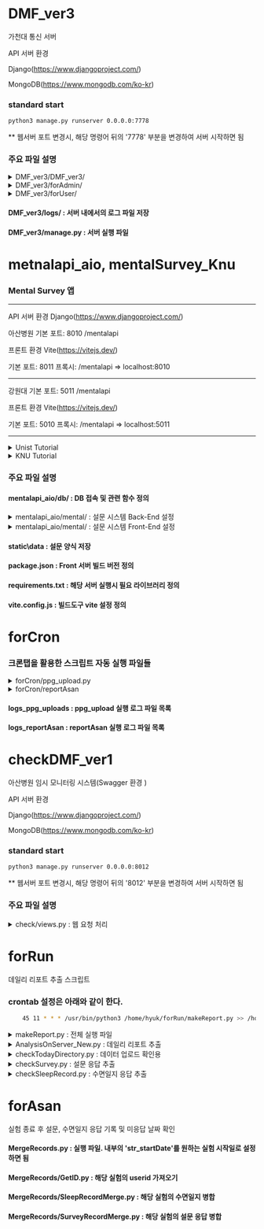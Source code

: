 # DMF_ver3

가천대 통신 서버

API 서버 환경 


Django(https://www.djangoproject.com/)

MongoDB(https://www.mongodb.com/ko-kr)


### standard start

```sh
python3 manage.py runserver 0.0.0.0:7778
```
** 웹서버 포트 변경시, 해당 명령어 뒤의 '7778' 부분을 변경하여 서버 시작하면 됨

### 주요 파일 설명
<details>
  <summary>DMF_ver3/DMF_ver3/</summary>


#### DMF_ver3/settings.py : 서버 주요 설정

``` python
    DEBUG = True                    ## 디버그 모드 설정

    ALLOW_HOSTS = ['*']             ## 외부 접속 허용 목록. '*'은 모든 외부접속 가능하도록 한다.

    INSTALLED_APPS = [              ## 의존성 주입. (사용되는 라이브러리)
        'django.contrib.admin',
            
            ...

        'forUser',              
        'forAdmin',
        'django_crontab',
    ]                           


    DATABASES = {                     ## DB 등록. MongoDB와의 연결은 pymongo를 사용하기 때문에, 설정하지 않았음.
        'default': {
            'ENGINE': 'django.db.backends.sqlite3',
            'NAME': BASE_DIR / 'db.sqlite3',
        }
    }                               

    TIME_ZONE = 'Asia/Seoul'           ## 서버 시간대 설정
    USE_I18N = True
    USE_L10N = True
    USE_TZ = False 

    CORS_ALLOW_METHODS = [              ## CORS 허용 설정
        'GET',
        'POST',
        'PUT',
        'PATCH',
        'DELETE',
        'OPTIONS'
    ]
    CORS_ALLOW_HEADERS = [
        'Accept',
        'Accept-Encoding',
        'Authorization',
        'Content-Type',
        'Origin',
        'User-Agent'
    ]

    LOGGING = {                            ## 로그 기록. ./logs에 기록됨
        'version': 1,
        'disable_existing_loggers': False,
        'formatters': {
            
            ...

        },
        'handlers': {
            
            ...

        },
        'loggers': {
            
            ...

        }
    }
```

#### DMF_ver3/urls.py : 서버 End-Point 관리
``` python
    path('swagger<str:format>', schema_view.without_ui(cache_timeout=0), name='schema-json'),         ## Swagger 선언
    path(r'swagger', schema_view.with_ui('swagger', cache_timeout=0), name='schema-swagger-ui'),
    path(r'redoc', schema_view.with_ui('redoc', cache_timeout=0), name='schema-redoc-v1'),

    path('forUser/', include('forUser.urls')),          ## 사용자용App End-point
    path('forAdmin/', include('forAdmin.urls')),        ## 관리자용App End-point
``` 

#### DMF_ver3/asgi.py : 비동기 요청 처리 기능

#### DMF_ver3/wsgi.py : 동기 요청 처리 기능

</details>

<details>
  <summary>DMF_ver3/forAdmin/</summary>

#### forAdmin/admin.py : 사용되는 모델 등록

#### forAdmin/apps.py : 사용되는 내장 App 설정

#### forAdmin/models.py : 사용되는 모델 정의

#### forAdmin/runApp.py : 

#### forAdmin/test.py : 테스트 코드 작성

#### forAdmin/urls.py : URL 라우팅 정의, End-point 설정. 해당 주소의 요청이 들어왔을 시에 경로 설정

``` python
    path("getBatteryData/", views.getBatteryData),                  ## views.py에서 정의된 함수로 매핑됨
    path("getSurveyRecord/", views.getSurveyRecord),
    path("getSleepRecord/", views.getSleepRecord),
    path("getCnt_PPG/",views.getCnt_PPG)
``` 

#### forAdmin/views.py : 웹 요청의 동작 정의

``` python
    experimentCode= openapi.Parameter('experimentCode', openapi.IN_QUERY, description='실험 코드 (e.g., gc_test, knu_test)', required=True, type=openapi.TYPE_STRING)            ## swagger에서의 요청 파라미터 정의
    logger = logging.getLogger(__name__)                            ## 로그 기능 정의

    @swagger_auto_schema(                                           ## Swagger 문서 생성을 위한 데코레이터.
        ...
    )
    @api_view(['get'])                                              ## 해당 함수가 처리할 수 있는 HTTP 메서드 명시

    def getBatteryData(request):
        if GET 요청
            쿼리에서 실험코드를 받아옴

            users 콜렉션에서 해당 실험코드를 가진 유저의 deviceID 리스트를 가져옴

            deviceID 리스트를 가지고, device 콜렉션에서 deviceID로 등록된 배터리 값 중 가장 최신의 것들을 가져와 dictionary 형태로 패키징

            패키징된 데이터를 json 형태로 반환. Ascii 문자가 아닌 것들을 그대로 전송

    def getSleepRecord(request):
        if GET 쿼리 요청
            쿼리에서 실험코드를 받아옴

            users 콜렉션에서 해당 실험코드를 가진 유저의 userid 리스트를 가져옴

            polls 콜렉션에서 전날, 오늘 작성된 수면일지 존재를 확인해 O,X 형태로 dictionary로 패키징

            패키징된 데이터를 json 형태로 반환
    def getSurveyRecord(request):
        if GET 쿼리 요청
            쿼리에서 실험코드를 받아옴

            users 콜렉션에서 해당 실험코드를 가진 유저의 userid 리스트를 가져옴

            polls 콜렉션에서 각 주차별 작성된 수면일지 존재를 확인해 O,X 형태로 dictionary로 패키징

            패키징된 데이터를 json 형태로 반환

    def getCnt_PPG(request):
        if GET 쿼리 요청
            쿼리에서 실험코드를 받아옴

            users 콜렉션에서 해당 실험코드를 가진 유저의 userid 리스트를 가져옴

            sensor_data 콜렉션에서 금일 저장된 PPG의 신호 갯수를 시간대별로 패키징

            패키징된 데이터를 json 형태로 반환
```
</details>


<details>
  <summary>DMF_ver3/forUser/</summary>

#### forUser/views.py


``` python
    userID= openapi.Parameter('userID', openapi.IN_QUERY, description='사용자 ID (ex. AA00)', required=True, type=openapi.TYPE_STRING)
    deviceID= openapi.Parameter('deviceID', openapi.IN_QUERY, description='device ID(ex. randomValue123456789)', required=True, type=openapi.TYPE_STRING)
    regID= openapi.Parameter('regID', openapi.IN_QUERY, description='regID (ex. (ex. randomValue123456789))', required=True, type=openapi.TYPE_STRING)
    battery= openapi.Parameter('battery', openapi.IN_QUERY, description='배터리 상태', required=True, type=openapi.TYPE_INTEGER)
    timestamp= openapi.Parameter('timestamp', openapi.IN_QUERY, description='날짜 (ex. 2023-01-01)', required=True, type=openapi.TYPE_STRING)
    csvfile= openapi.Parameter('csvfile', openapi.IN_BODY, description='전송될 워치 내의 데이터. csv 형식', required=True, type=openapi.TYPE_FILE)

    def registUser(request):
        if GET 쿼리 요청
            쿼리에서 userid, deviceid, registID, timstamp 를 받아옴

            등록된 userid에서 deviceID와 registID를 쿼리로 받아온 값으로 업데이트함


    @swagger_auto_schema(
            ...
        manual_parameters=                          ## 요정 파라미터 정의
        [
            ...
        ],
            ...
    )

    @api_view(['POST'])
    @parser_classes([MultiPartParser])              ## 'multipart/form-data'로 요청해야함. body에 csv파일을 담아 보내야하기 때문
    @csrf_exempt                                    ##  Django의 CSRF 보호 메커니즘을 해당 뷰에 대해 비활성화
    def postCurrentData(request):
        if POST 쿼리 요청                            
            요청에서 csvfile, userid, battery, timestamp를 분리

            전송된 csvfile은 timestamp를 활용하여 gachon_test 디렉토리에 유저, 날짜별로 분리하여 저장

            전송된 배터리 정보를 device콜렉션에 deviceID를 활용하여 저장

    def policy_response(request):                    ## 개인정보처리방침 정적 페이지 반환
        return render(request, 'SLBM_PP.html')

```


</details>

#### DMF_ver3/logs/ : 서버 내에서의 로그 파일 저장
#### DMF_ver3/manage.py : 서버 실행 파일


# metnalapi_aio,  mentalSurvey_Knu
### Mental Survey 앱
--- 
API 서버 환경 
Django(https://www.djangoproject.com/)

아산병원 기본 포트: 8010 
/mentalapi

 프론트 환경
Vite(https://vitejs.dev/)

기본 포트: 8011
프록시: /mentalapi => localhost:8010

---

강원대 기본 포트: 5011 
/mentalapi

프론트 환경
Vite(https://vitejs.dev/)

기본 포트: 5010
프록시: /mentalapi => localhost:5011

---

<details>
  <summary> Unist Tutorial</summary>

## Recommended IDE Setup

[VSCode](https://code.visualstudio.com/) + [Volar](https://marketplace.visualstudio.com/items?itemName=Vue.volar) (and disable Vetur) + [TypeScript Vue Plugin (Volar)](https://marketplace.visualstudio.com/items?itemName=Vue.vscode-typescript-vue-plugin).

## Customize configuration

See [Vite Configuration Reference](https://vitejs.dev/config/).

## Project Setup

```sh
pip install -r requirements.txt
npm install
```

### Compile and Hot-Reload for Development

```sh
python manage.py runserver 127.0.0.1:8000
vite
```

### Compile and Minify for Production

```sh
npm run build
```

</details>



<details>
  <summary> KNU Tutorial</summary>

## Project Setup

```sh
pip install -r requirements.txt
npm install
```

## Project Server Setting CheckList

```
mental/settings.py
    - ALLOWED_HOSTS : ['*']

package.json
    - scripts": {
            "dev": "vite --host 0.0.0.0 --port 8011",
        }

vite.config.js.json
    - server: {
            port: 8011,
            proxy: {'/mentalapi':'http://localhost:8010'}
        }
```
## Start Server
```sh
python manage.py runserver 0.0.0.0:8010
```
```sh
npm run dev
```

</details>

### 주요 파일 설명

#### mentalapi_aio/db/ : DB 접속 및 관련 함수 정의

<details>
    <summary> mentalapi_aio/mental/ : 설문 시스템 Back-End 설정 </summary>

- metnalapi_aio/mental/urls.py 

    ``` python
        urlpatterns = [                                             ## End-point 정의
        path("admin/", admin.site.urls),
        path("mentalapi/post_polls/", views.post_polls),
        path("mentalapi/load_polls/", views.load_polls),
        path("mentalapi/submit_polls/", views.submit_polls),
        path("mentalapi/load_user/", views.load_user)
        ]
    ```
 - mentalapi_aio/mental/views.py :
    ```python
        def post_polls(request):
            설문 등록
        
        def load_uesr(request):
            유저의 실험 코드에 따라 유저별 설문 일정 반환
        
        def load_polls(requset):
            유저의 설문 일정에 따라 해당 설문 data 반환
        
        def submit_polls(request):
            설문 등록
    ```
</details>


<details>
    <summary> mentalapi_aio/mental/ : 설문 시스템 Front-End 설정 </summary>

    - mentalapi_aio/src/componets/ : 설문 data들을 parsing 하는 컴포넌트들
        - PollItem0.vue : form0 형식 렌더링에 사용
        - PollItem1.vue : form1, form3 형식 렌더링에 사용
        - PollItem2.vue : form2 형식 렌더링에 사용
        - PollItem2_1.vue : form2 형식 렌더링에 사용
        - PollItem5.vue : form5 형식(추가설문) 렌더링에 사용


    - mentalapi_aio/src/Apps.vue : 설문 페이지 렌더링
        - form0 형식 : parser0 메소드 사용
        - form1 형식 : parser1 메소드 사용
        - form2 형식 : parser1 메소드 사용
        - form3 형식 : parser3 메소드 사용
        - form5 형식(추가설문) : parser5 메소드 사용

</details>

#### static\data : 설문 양식 저장
#### package.json : Front 서버 빌드 버전 정의
#### requirements.txt : 해당 서버 실행시 필요 라이브러리 정의
#### vite.config.js : 빌드도구 vite 설정 정의



# forCron
### 크론탭을 활용한 스크립트 자동 실행 파일들

<details>
    <summary>forCron/ppg_upload.py</summary>

```python
    def get_file_list2():
        유저별로 저장된 리스트에서 금일 날짜의 ppg 신호 파일들 목록 탐색
    
    def get_ppg_count2(user, filelist):
        오늘 0시 부터 매 1시간마다 ppg 신호 갯수를 체크하여 upload_DB2 메소드 실행
    
    def upload_DB2(user,count, date):
        get_ppg_count2에서 받은 정보들을 활용하여 정보들을 upsert함(존재하지 않으면 insert, 존재하면 update)
```

- crontab 환경은 아래와 같이 설정한다. (파일 이동시 경로설정 수정 요망. 절대 경로로 설정해야함)
```sh
    10 * * * * /usr/bin/python3 /home/hyuk/forSurvey/forCron/ppg_upload.py >> /home/hyuk/forSurvey/forCron/logs_ppg_upload/$(date +\%Y_\%m_\%d_\%H).log 2>&1
```

</details>

<details>
    <summary>forCron/reportAsan</summary>

### 전송자 변경시 smtp 연결 및 로그인 정보, 전송자 변경 필히 요망!!

```python
    def daily_report_send():
        수면일지 응답, 디렉토리 생성 여부, 데일리 리포트를 forRun/toReport 디렉토리에 해당 유저별로 존재하는 금일 리포트들을 모두 전송
    
    def survey_report_send():
        설문 응답 결과를 전송

```
- crontab 환경은 아래와 같이 설정한다. (파일 이동시 경로설정 수정 요망. 절대 경로로 설정해야함)
```sh
    59 11 * * * /usr/bin/python3 /home/hyuk/forSurvey/forCron/reportAsan.py >> /home/hyuk/forSurvey/forCron/logs_reportAsan/$(date +\%Y_\%m_\%d).log 2>&1
```


</details>

#### logs_ppg_uploads : ppg_upload 실행 로그 파일 목록
#### logs_reportAsan : reportAsan 실행 로그 파일 목록

# checkDMF_ver1
아산병원 임시 모니터링 시스템(Swagger 환경 )

API 서버 환경 


Django(https://www.djangoproject.com/)

MongoDB(https://www.mongodb.com/ko-kr)


### standard start

```sh
python3 manage.py runserver 0.0.0.0:8012
```
** 웹서버 포트 변경시, 해당 명령어 뒤의 '8012' 부분을 변경하여 서버 시작하면 됨

### 주요 파일 설명
<details>
    <summary>check/views.py : 웹 요청 처리</summary>

```python
        def getDataExist(request):
            if GET 쿼리 요청
                userid, timestamp, key 값 추출
                
                키값 확인 후 인증되면

                요청 날짜의 파일 리스트 반환
        
        def getSleepRecord(request):
            if GET 쿼리 요청
                userid, timestamp, key 값 추출

                키값 확인 후 인증되면

                요청 날짜의 수면일지 검색 후 json형태로 반환(변환 과정은 'forRun' 설명 참고)

        def getSurveyRecord(request):
            if GET 쿼리 요청
                userid, week, key 값 추출

                키값 확인 후 인증되면

                요청 주차의 설문 응답 기록 검색 후 json형태로 반환(변환 과정은 'forRun' 설명 참고) 

```
</details>

# forRun
데일리 리포트 추출 스크립트

### crontab 설정은 아래와 같이 한다.
```sh
    45 11 * * * /usr/bin/python3 /home/hyuk/forRun/makeReport.py >> /home/hyuk/forRun/logs/$(date +\%Y_\%m_\%d).log 2>&1
```

<details>
<summary>makeReport.py : 전체 실행 파일</summary>

```python
    current_dir = os.path.dirname(os.path.abspath(__file__))
    analysis_file = os.path.join(current_dir, 'AnalysisOnServer_New.py')
    exec(open(analysis_file).read())                ## 데일리 리포트 추출
    sleep_record_file = os.path.join(current_dir, 'checkSleepRecord.py')
    exec(open(sleep_record_file).read())            ## 수면일지 응답 결과 추출
    today_directory_file = os.path.join(current_dir, 'checkTodayDirectory.py')
    exec(open(today_directory_file).read())         ## 어제, 오늘 디렉토리 생성 여부 확인
    survey_file = os.path.join(current_dir, 'checkSurvey.py')
    if datetime.datetime.now().weekday() == 2:      ## 수요일
        exec(open(survey_file).read())              ## 설문 응답 결과 추출
    elif datetime.datetime.now().weekday() == 1:        ## 화요일
        exec(open(survey_file).read())
    elif datetime.datetime.now().weekday() == 3:        ## 목요일
        exec(open(survey_file).read())
    elif datetime.datetime.now().weekday() == 0:        ## 월요일
        exec(open(survey_file).read())
```
** 절대경로로 설정해야만 cron을 돌릴 수 있음

</details>

<details>
<summary>AnalysisOnServer_New.py : 데일리 리포트 추출</summary>

```python

    checkDay = datetime.datetime.now() - timedelta(days=1)              ## 검색 날짜 설정. 현재 코드는 1일 전 데이터로 추출

    def do_analysis(name):
        파라미터 name을 통해 userid를 받아옴.
        
        추출 기준 날짜를 checkDay(어제 날짜)로 설정.

        기준일에 맞춰 HR 데이터 병합, 당일 데이터 추출, 분단위로 분절, 미착용 시간 중절, 수면 추정 시간 추출, 미착용 시간 비율 추출 진행해 dataframe으로 반환

    def returnErrorResult(userID):
        데이터가 존재하지 않을 경우 처리

    
```
** 절대경로로 설정해야만 cron을 돌릴 수 있음

</details>

<details>
<summary>checkTodayDirectory.py : 데이터 업로드 확인용</summary>

```python
    
    def doCheck(userID):
        유저 아이디를 받아와 오늘(T day)와 어제(T-1 day) 데이터 디렉토리가 존재하는지(데이터가 업로드 되었는지)를 임시적으로 확인. 

```
** 절대경로로 설정해야만 cron을 돌릴 수 있음

</details>

<details>
<summary>checkSurvey.py : 설문 응답 추출</summary>

```python
    
    def doCheck(userId):
        유저 아이디를 받아와 이번주 설문 응답 기록 추출


```
** 절대경로로 설정해야만 cron을 돌릴 수 있음

</details>

<details>
<summary>checkSleepRecord.py : 수면일지 응답 추출</summary>

```python

    def doCheck(userId):
        유저 아이디를 받아와 금일 수면일지 응답 추출

    
```
** 절대경로로 설정해야만 cron을 돌릴 수 있음

</details>


# forAsan
실험 종료 후 설문, 수면일지 응답 기록 및 미응답 날짜 확인

#### MergeRecords.py : 실행 파일. 내부의 'str_startDate'를 원하는 실험 시작일로 설정하면 됨
#### MergeRecords/GetID.py : 해당 실험의 userid 가져오기
#### MergeRecords/SleepRecordMerge.py : 해당 실험의 수면일지 병합
#### MergeRecords/SurveyRecordMerge.py : 해당 실험의 설문 응답 병합